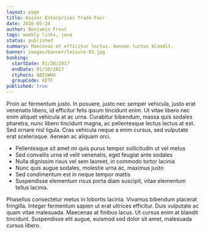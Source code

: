 ```yaml
---
layout: page
title: Kaiser Enterprises Trade Fair
date: 2016-05-24
author: Benjamin Frost
tags: weekly links, java
status: published
summary: Maecenas et efficitur lectus. Aenean luctus blandit.
banner: images/banner/leisure-03.jpg
booking:
  startDate: 01/28/2017
  endDate: 01/30/2017
  ctyhocn: ABISWHX
  groupCode: KETF
published: true
---
```

Proin ac fermentum justo. In posuere, justo nec semper vehicula, justo erat venenatis libero, id efficitur felis ipsum tincidunt enim. Ut vitae libero nec enim aliquet vehicula at ac urna. Curabitur bibendum, massa quis sodales pharetra, nunc libero tincidunt magna, ac pellentesque lectus lectus at est. Sed ornare nisl ligula. Cras vehicula neque a enim cursus, sed vulputate erat scelerisque. Aenean ac aliquam orci.

* Pellentesque sit amet mi quis purus tempor sollicitudin ut vel metus
* Sed convallis urna id velit venenatis, eget feugiat ante sodales
* Nulla dignissim risus vel sem laoreet, in commodo tortor lacinia
* Nunc quis augue sodales, molestie urna ac, maximus justo
* Sed condimentum est in neque tempor mattis
* Suspendisse elementum risus porta diam suscipit, vitae elementum tellus lacinia.

Phasellus consectetur metus in lobortis lacinia. Vivamus bibendum placerat fringilla. Integer fermentum sapien ut erat ultrices efficitur. Duis vulputate ac quam vitae malesuada. Maecenas at finibus lacus. Ut cursus enim at blandit tincidunt. Suspendisse elit augue, euismod sed dolor sit amet, malesuada cursus libero.
